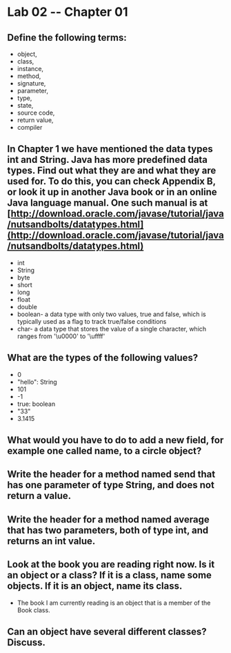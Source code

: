 # Lab 02 -- Chapter 01

## Define the following terms:
* object,
* class,
* instance,
* method,
* signature,
* parameter,
* type,
* state,
* source code,
* return value,
* compiler

## In Chapter 1 we have mentioned the data types int and String. Java has more predefined data types. Find out what they are and what they are used for. To do this, you can check Appendix B, or look it up in another Java book or in an online Java language manual. One such manual is at [http://download.oracle.com/javase/tutorial/java/nutsandbolts/datatypes.html](http://download.oracle.com/javase/tutorial/java/nutsandbolts/datatypes.html)
* int
* String
* byte
* short
* long
* float
* double
* boolean- a data type with only two values, true and false, which is typically used as a flag to track true/false conditions
* char- a data type that stores the value of a single character, which ranges from '\u0000' to '\uffff'

## What are the types of the following values?

* 0
* "hello": String
* 101
* -1
* true: boolean
* "33"
* 3.1415

## What would you have to do to add a new field, for example one called name, to a circle object?

## Write the header for a method named send that has one parameter of type String, and does not return a value.

## Write the header for a method named average that has two parameters, both of type int, and returns an int value.

## Look at the book you are reading right now. Is it an object or a class? If it is a class, name some objects. If it is an object, name its class. 
* The book I am currently reading is an object that is a member of the Book class.

## Can an object have several different classes? Discuss.
